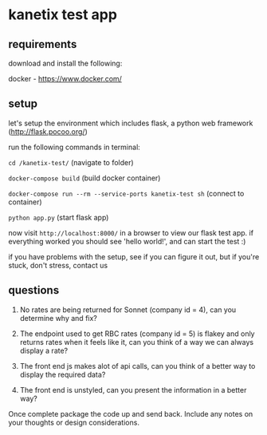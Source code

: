 # kanetix test app


## requirements

download and install the following:

docker - https://www.docker.com/

## setup

let's setup the environment which includes flask, a python web framework (http://flask.pocoo.org/)

run the following commands in terminal:

`cd /kanetix-test/` (navigate to folder)

`docker-compose build` (build docker container)

`docker-compose run --rm --service-ports kanetix-test sh`	(connect to container)

`python app.py` (start flask app)

now visit `http://localhost:8000/` in a browser to view our flask test app.
if everything worked you should see 'hello world!', and can start the test :)

if you have problems with the setup, see if you can figure it out, but if you're stuck, don't stress, contact us

## questions

1. No rates are being returned for Sonnet (company id = 4), can you determine why and fix?

2. The endpoint used to get RBC rates (company id = 5) is flakey and only returns rates when it feels like it, can you think of a way we can always display a rate?

3. The front end js makes alot of api calls, can you think of a better way to display the required data?

4. The front end is unstyled, can you present the information in a better way?

Once complete package the code up and send back. Include any notes on your thoughts or design considerations.
